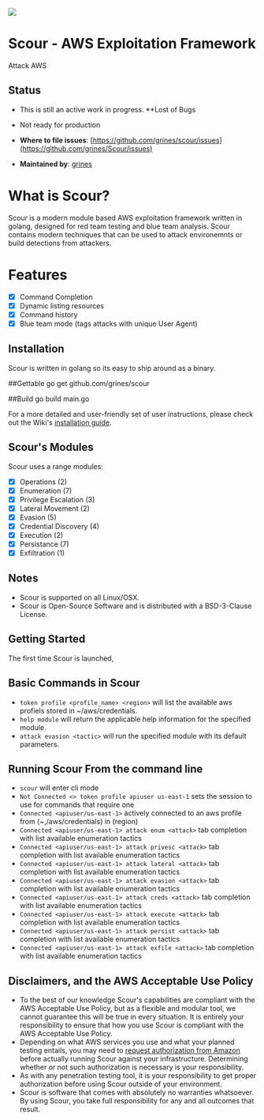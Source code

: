 ![](https://github.com/grines/scour/blob/main/scour.gif)

# Scour - AWS Exploitation Framework

Attack AWS

## Status
- This is still an active work in progress. **Lost of Bugs
- Not ready for production

- **Where to file issues**:
[https://github.com/grines/scour/issues](https://github.com/grines/Scour/issues)

- **Maintained by**:
[grines](https://github.com/)

# What is Scour?

Scour is a modern module based AWS exploitation framework written in golang, designed for red team testing and blue team analysis. Scour contains modern techniques that can be used to attack environemnts or build detections from attackers.

# Features
- [X] Command Completion
- [X] Dynamic listing resources
- [X] Command history
- [X] Blue team mode (tags attacks with unique User Agent)

## Installation

Scour is written in golang so its easy to ship around as a binary.

##Gettable
go get github.com/grines/scour

##Build
go build main.go


For a more detailed and user-friendly set of user instructions, please check out the Wiki's [installation guide](https://github.com/grines/scour/wiki/Installation).

## Scour's Modules

Scour uses a range modules:
- [X] Operations (2)  
- [X] Enumeration (7)
- [X] Privilege Escalation (3)
- [X] Lateral Movement (2)
- [X] Evasion (5)
- [X] Credential Discovery (4)
- [X] Execution (2)
- [X] Persistance (7)
- [X] Exfiltration (1)

## Notes

* Scour is supported on all Linux/OSX.
* Scour is Open-Source Software and is distributed with a BSD-3-Clause License.

## Getting Started

The first time Scour is launched, 

## Basic Commands in Scour

* `token profile <profile_name> <region>` will list the available aws profiels stored in ~/aws/credentials.
* `help module` will return the applicable help information for the specified module.
* `attack evasion <tactic>` will run the specified module with its default parameters.

## Running Scour From the command line

* `scour` will enter cli mode
* `Not Connected <> token profile apiuser us-east-1` sets the session to use for commands that require one
* `Connected <apiuser/us-east-1>` actively connected to an aws profile from (~,/aws/credentials) in (region)
* `Connected <apiuser/us-east-1> attack enum <attack>` tab completion with list available enumeration tactics
* `Connected <apiuser/us-east-1> attack privesc <attack>` tab completion with list available enumeration tactics
* `Connected <apiuser/us-east-1> attack lateral <attack>` tab completion with list available enumeration tactics
* `Connected <apiuser/us-east-1> attack evasion <attack>` tab completion with list available enumeration tactics
* `Connected <apiuser/us-east-1> attack creds <attack>` tab completion with list available enumeration tactics
* `Connected <apiuser/us-east-1> attack execute <attack>` tab completion with list available enumeration tactics
* `Connected <apiuser/us-east-1> attack persist <attack>` tab completion with list available enumeration tactics
* `Connected <apiuser/us-east-1> attack exfile <attack>` tab completion with list available enumeration tactics

## Disclaimers, and the AWS Acceptable Use Policy

* To the best of our knowledge Scour's capabilities are compliant with the AWS Acceptable Use Policy, but as a flexible and modular tool, we cannot guarantee this will be true in every situation. It is entirely your responsibility to ensure that how you use Scour is compliant with the AWS Acceptable Use Policy.
* Depending on what AWS services you use and what your planned testing entails, you may need to [request authorization from Amazon](https://aws.amazon.com/security/penetration-testing/) before actually running Scour against your infrastructure. Determining whether or not such authorization is necessary is your responsibility.
* As with any penetration testing tool, it is your responsibility to get proper authorization before using Scour outside of your environment.
* Scour is software that comes with absolutely no warranties whatsoever. By using Scour, you take full responsibility for any and all outcomes that result.
